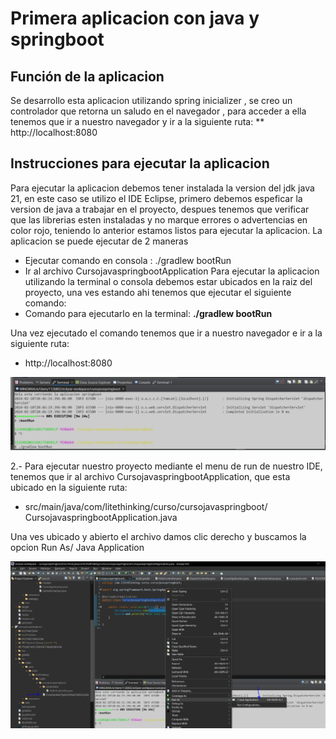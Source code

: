 # Primera aplicacion con java y springboot

## Función de la aplicacion
Se desarrollo esta aplicacion utilizando spring inicializer , se creo un controlador que retorna un saludo en el navegador , para acceder a ella tenemos que ir a nuestro navegador y ir a la siguiente ruta:
** http://localhost:8080 

## Instrucciones para ejecutar la aplicacion
Para ejecutar la aplicacion debemos tener instalada la version del jdk java 21,
en este caso se utilizo el IDE Eclipse, primero debemos espeficar la version de java a trabajar en el proyecto, despues tenemos que verificar que las librerias esten instaladas y no marque errores o advertencias en color rojo, teniendo lo anterior estamos listos para ejecutar la aplicacion.
La aplicacion se puede ejecutar de 2 maneras
- Ejecutar comando en consola : ./gradlew bootRun
- Ir al archivo CursojavaspringbootApplication
Para ejecutar la aplicacion utilizando la terminal o consola debemos estar ubicados en la raiz del proyecto, una ves estando ahi tenemos que ejecutar el siguiente comando:
- Comando para ejecutarlo en la terminal: **./gradlew bootRun**

Una vez ejecutado el comando tenemos que ir a nuestro navegador e ir a la siguiente ruta:
- http://localhost:8080

<div>
<p style = 'text-align:center;'>
<img src="src/main/resources/images/Ejecutar con consola.PNG " alt="JuveYell" width="800px">
</p>
</div>

2.- Para ejecutar nuestro proyecto mediante el menu de run de nuestro IDE, tenemos que ir al archivo CursojavaspringbootApplication, que esta ubicado en la siguiente ruta:
- src/main/java/com/litethinking/curso/cursojavaspringboot/
CursojavaspringbootApplication.java

Una ves ubicado y abierto el archivo damos clic derecho y buscamos la opcion Run As/
Java Application

<div>
<p style = 'text-align:center;'>
<img src="src/main/resources/images/Correr aplicacion utilzando IDE.PNG " alt="JuveYell" width="800px">
</p>
</div>